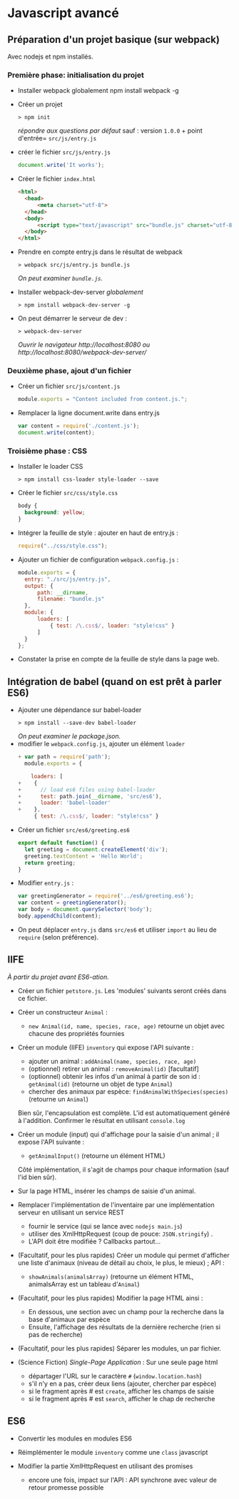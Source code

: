 # Javascript avancé

## Préparation d'un projet basique (sur webpack)

Avec nodejs et npm installés.

### Première phase: initialisation du projet
* Installer webpack globalement
  npm install webpack -g
* Créer un projet
  ```
  > npm init
  ```
  _répondre aux questions par défaut_ sauf : version ```1.0.0``` + point d'entrée= ```src/js/entry.js```
* créer le fichier ```src/js/entry.js```
  ```javascript
  document.write('It works');
  ```
* Créer le fichier ```index.html```
  ```html
  <html>
    <head>
        <meta charset="utf-8">
    </head>
    <body>
        <script type="text/javascript" src="bundle.js" charset="utf-8"></script>
    </body>
  </html>
  ```
* Prendre en compte entry.js dans le résultat de webpack
  ```
  > webpack src/js/entry.js bundle.js
  ```
  _On peut examiner ```bundle.js```._

* Installer webpack-dev-server _globalement_
  ```
  > npm install webpack-dev-server -g
  ```
* On peut démarrer le serveur de dev :
  ```
  > webpack-dev-server
  ```
  _Ouvrir le navigateur http://localhost:8080 ou http://localhost:8080/webpack-dev-server/_

### Deuxième phase, ajout d'un fichier

* Créer un fichier ```src/js/content.js```
  ```javascript
  module.exports = "Content included from content.js.";
  ```
* Remplacer la ligne document.write dans entry.js
  ```javascript
  var content = require('./content.js');
  document.write(content);
  ```

### Troisième phase : CSS

* Installer le loader CSS
  ```
  > npm install css-loader style-loader --save
  ```
* Créer le fichier ```src/css/style.css```
  ```css
  body {
    background: yellow;
  }
  ```
* Intégrer la feuille de style : ajouter en haut de entry.js :
  ```javascript
  require("../css/style.css");
  ```
* Ajouter un fichier de configuration ```webpack.config.js``` :
  ```javascript
  module.exports = {
    entry: "./src/js/entry.js",
    output: {
        path: __dirname,
        filename: "bundle.js"
    },
    module: {
        loaders: [
            { test: /\.css$/, loader: "style!css" }
        ]
    }
  };
  ```
* Constater la prise en compte de la feuille de style dans la page web.

## Intégration de babel (quand on est prêt à parler ES6)

* Ajouter une dépendance sur babel-loader
    ```
    > npm install --save-dev babel-loader
    ```
    _On peut examiner le package.json._
* modifier le ```webpack.config.js```, ajouter un élément ```loader```
  ```javascript
  + var path = require('path');
    module.exports = {

      loaders: [
  +    {
  +      // load es6 files using babel-loader
  +      test: path.join(__dirname, 'src/es6'),
  +      loader: 'babel-loader'
  +    },
       { test: /\.css$/, loader: "style!css" }
  ```
* Créer un fichier ```src/es6/greeting.es6```
  ```javascript
  export default function() {
    let greeting = document.createElement('div');
    greeting.textContent = 'Hello World';
    return greeting;
  }
  ```
* Modifier ```entry.js``` :
  ```javascript
  var greetingGenerator = require('../es6/greeting.es6');
  var content = greetingGenerator();
  var body = document.querySelector('body');
  body.appendChild(content);
  ```
* On peut déplacer ```entry.js``` dans ```src/es6``` et utiliser ```import``` au lieu de ```require``` (selon préférence).

## IIFE

_À partir du projet avant ES6-ation._

* Créer un fichier ```petstore.js```. Les 'modules' suivants seront créés dans ce fichier.

* Créer  un constructeur ```Animal``` :
  - ```new Animal(id, name, species, race, age)``` retourne un objet avec chacune des propriétés fournies

* Créer un module (IIFE) ```inventory``` qui expose l'API suivante :

  - ajouter un animal : ```addAnimal(name, species, race, age)```
  - (optionnel) retirer un animal : ```removeAnimal(id)``` [facultatif]
  - (optionnel) obtenir les infos d'un animal à partir de son id : ```getAnimal(id)``` (retourne un objet de type ```Animal```)
  - chercher des animaux par espèce: ```findAnimalWithSpecies(species)``` (retourne un ```Animal```)

  Bien sûr, l'encapsulation est complète. L'id est automatiquement généré à l'addition.
  Confirmer le résultat en utilisant ```console.log```

* Créer un module (input) qui d'affichage pour la saisie d'un animal ; il expose l'API suivante :

  - ```getAnimalInput()``` (retourne un élément HTML)

  Côté implémentation, il s'agit de champs pour chaque information (sauf l'id bien sûr).

* Sur la page HTML, insérer les champs de saisie d'un animal.

* Remplacer l'implémentation de l'inventaire par une implémentation serveur en utilisant un service REST
  - fournir le service (qui se lance avec ```nodejs main.js```)
  - utiliser des XmlHttpRequest (coup de pouce: ```JSON.stringify```) .
  - L'API doit être modifiée ? Callbacks partout...

* (Facultatif, pour les plus rapides) Créer un module qui permet d'afficher une liste d'animaux (niveau de détail au choix, le plus, le mieux) ; API :
  - ```showAnimals(animalsArray)``` (retourne un élément HTML, animalsArray est un tableau d'```Animal```)

* (Facultatif, pour les plus rapides) Modifier la page HTML ainsi :
  - En dessous, une section avec un champ pour la recherche dans la base d'animaux par espèce
  - Ensuite, l'affichage des résultats de la dernière recherche (rien si pas de recherche)

* (Facultatif, pour les plus rapides) Séparer les modules, un par fichier.

* (Science Fiction) _Single-Page Application_ : Sur une seule page html
  - départager l'URL sur le caractère ```#``` (```window.location.hash```)
  - s'il n'y en a pas, créer deux liens (ajouter, chercher par espèce)
  - si le fragment après # est ```create```, afficher les champs de saisie
  - si le fragment après # est ```search```, afficher le chap de recherche

## ES6

* Convertir les modules en modules ES6

* Réimplémenter le module ```inventory``` comme une ```class``` javascript

* Modifier la partie XmlHttpRequest en utilisant des promises
  - encore une fois, impact sur l'API : API synchrone avec valeur de retour promesse possible
